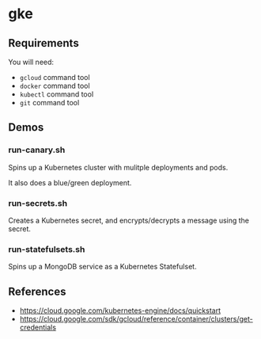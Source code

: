 # gke

## Requirements

You will need:
* `gcloud` command tool
* `docker` command tool
* `kubectl` command tool
* `git` command tool

## Demos

### run-canary.sh

Spins up a Kubernetes cluster with mulitple deployments and pods.

It also does a blue/green deployment.

### run-secrets.sh

Creates a Kubernetes secret, and encrypts/decrypts a message using the secret.

### run-statefulsets.sh

Spins up a MongoDB service as a Kubernetes Statefulset.

## References

* https://cloud.google.com/kubernetes-engine/docs/quickstart
* https://cloud.google.com/sdk/gcloud/reference/container/clusters/get-credentials
